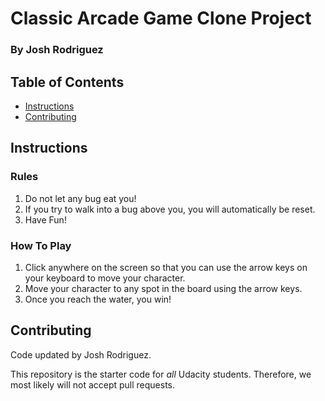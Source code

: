 # Classic Arcade Game Clone Project
### By Josh Rodriguez

## Table of Contents

- [Instructions](#instructions)
- [Contributing](#contributing)

## Instructions
### Rules
1. Do not let any bug eat you!
2. If you try to walk into a bug above you, you will automatically be reset.
3. Have Fun!

### How To Play
1. Click anywhere on the screen so that you can use the arrow keys on your keyboard to move your character.
2. Move your character to any spot in the board using the arrow keys.
3. Once you reach the water, you win!

## Contributing

Code updated by Josh Rodriguez.

This repository is the starter code for _all_ Udacity students. Therefore, we most likely will not accept pull requests.
